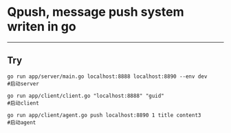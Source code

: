 # Qpush, message push system writen in go


-------------------

## Try
```
go run app/server/main.go localhost:8888 localhost:8890 --env dev       #启动server

go run app/client/client.go "localhost:8888" "guid"                     #启动client

go run app/client/agent.go push localhost:8890 1 title content3         #启动agent
```

